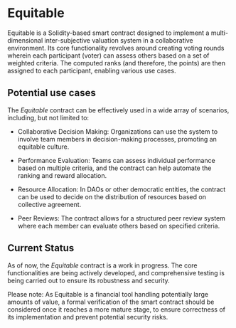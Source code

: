 # Equitable

Equitable is a Solidity-based smart contract designed to implement a multi-dimensional inter-subjective valuation system in a collaborative environment. Its core functionality revolves around creating voting rounds wherein each participant (voter) can assess others based on a set of weighted criteria. The computed ranks (and therefore, the points) are then assigned to each participant, enabling various use cases.


## Potential use cases

The *Equitable* contract can be effectively used in a wide array of scenarios, including, but not limited to:

- Collaborative Decision Making: Organizations can use the system to involve team members in decision-making processes, promoting an equitable culture.

- Performance Evaluation: Teams can assess individual performance based on multiple criteria, and the contract can help automate the ranking and reward allocation.

- Resource Allocation: In DAOs or other democratic entities, the contract can be used to decide on the distribution of resources based on collective agreement.

- Peer Reviews: The contract allows for a structured peer review system where each member can evaluate others based on specified criteria.


## Current Status

As of now, the *Equitable* contract is a work in progress. The core functionalities are being actively developed, and comprehensive testing is being carried out to ensure its robustness and security.

Please note: As Equitable is a financial tool handling potentially large amounts of value, a formal verification of the smart contract should be considered once it reaches a more mature stage, to ensure correctness of its implementation and prevent potential security risks.